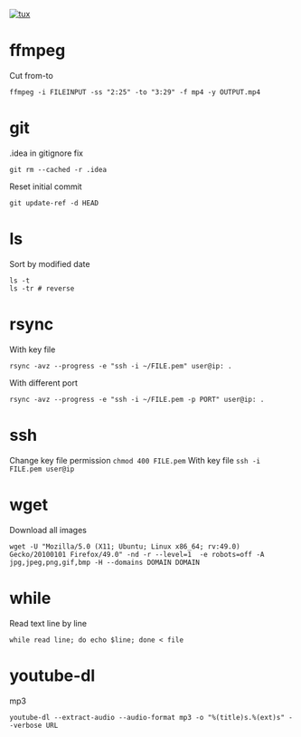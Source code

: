 [![tux](http://files.softicons.com/download/system-icons/tux-penguin-icons-by-yellow-icon/png/128/Penguin_2.png)]()

# ffmpeg
Cut from-to
```
ffmpeg -i FILEINPUT -ss "2:25" -to "3:29" -f mp4 -y OUTPUT.mp4
```

# git
.idea in gitignore fix
```
git rm --cached -r .idea
```
Reset initial commit
```
git update-ref -d HEAD
```

# ls
Sort by modified date
```
ls -t
ls -tr # reverse
```

# rsync
With key file
```
rsync -avz --progress -e "ssh -i ~/FILE.pem" user@ip: .
```
With different port
```
rsync -avz --progress -e "ssh -i ~/FILE.pem -p PORT" user@ip: .
```

# ssh
Change key file permission
`chmod 400 FILE.pem`
With key file
`ssh -i FILE.pem user@ip`

# wget
Download all images
```
wget -U "Mozilla/5.0 (X11; Ubuntu; Linux x86_64; rv:49.0) Gecko/20100101 Firefox/49.0" -nd -r --level=1  -e robots=off -A jpg,jpeg,png,gif,bmp -H --domains DOMAIN DOMAIN
```

# while
Read text line by line
```
while read line; do echo $line; done < file
```

# youtube-dl
mp3
```
youtube-dl --extract-audio --audio-format mp3 -o "%(title)s.%(ext)s" --verbose URL
```

